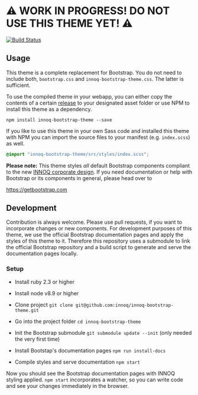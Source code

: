 # ⚠️ WORK IN PROGRESS! DO NOT USE THIS THEME YET! ⚠️

[![Build Status](https://travis-ci.org/innoq/innoq-bootstrap-theme.svg?branch=master)](https://travis-ci.org/innoq/innoq-bootstrap-theme)

## Usage

This theme is a complete replacement for Bootstrap. You do not need to include
both, `bootstrap.css` and `innoq-bootstrap-theme.css`. The latter is sufficient.

To use the compiled theme in your webapp, you can either copy the contents of a
certain [release](https://github.com/innoq/innoq-bootstrap-theme/releases) to
your designated asset folder or use NPM to install this theme as a dependency.

    npm install innoq-bootstrap-theme --save

If you like to use this theme in your own Sass code and installed this theme
with NPM you can import the source files to your manifest (e.g. `index.scss`)
as well.

```scss
@import "innoq-bootstrap-theme/src/styles/index.scss";
```

**Please note:** This theme styles _all_ default Bootstrap components compliant
to the new [INNOQ corporate design](https://innoq.github.io/innoq-styleguide).
If you need documentation or help with Bootstrap or its components in general, 
please head over to

<https://getbootstrap.com>

## Development

Contribution is always welcome. Please use pull requests, if you want to
incorporate changes or new components. For development purposes of this theme,
we use the official Bootstrap documentation pages and apply the styles of this
theme to it. Therefore this repository uses a submodule to link the official
Bootstrap repository and a build script to generate and serve the documentation
pages locally.

### Setup

* Install ruby 2.3 or higher
* Install node v8.9 or higher

* Clone project `git clone git@github.com:innoq/innoq-bootstrap-theme.git`
* Go into the project folder `cd innoq-bootstrap-theme`
* Init the Bootstrap submodule `git submodule update --init` (only needed the
  very first time)
* Install Bootstap's documentation pages `npm run install-docs`
* Compile styles and serve documentation `npm start`

Now you should see the Bootstrap documentation pages with INNOQ styling applied.
`npm start` incorporates a watcher, so you can write code and see your
changes immediately in the browser.
